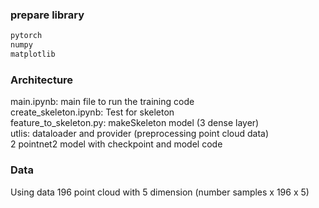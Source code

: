 ### prepare library
```sh
pytorch
numpy
matplotlib
```
### Architecture

main.ipynb:  main file to run the training code <br/>
create_skeleton.ipynb: Test for skeleton <br/>
feature_to_skeleton.py: makeSkeleton model (3 dense layer) <br/>
utlis: dataloader and provider (preprocessing point cloud data) <br/>
2 pointnet2 model with checkpoint and model code

### Data
Using data 196 point cloud with 5 dimension (number samples x 196 x 5)

